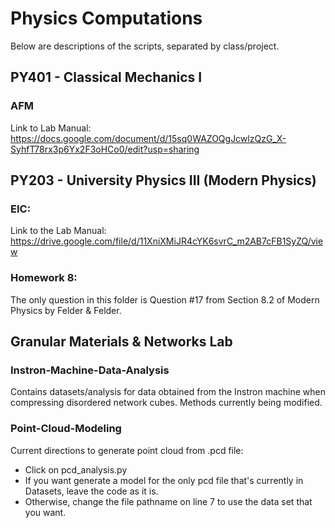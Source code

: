 # Physics Computations
Below are descriptions of the scripts, separated by class/project. 
## PY401 - Classical Mechanics I
### AFM 
Link to Lab Manual: https://docs.google.com/document/d/15sq0WAZOQgJcwlzQzG_X-SyhfT78rx3p6Yx2F3oHCo0/edit?usp=sharing 
## PY203 - University Physics III (Modern Physics)
### EIC:
Link to the Lab Manual: https://drive.google.com/file/d/11XniXMiJR4cYK6svrC_m2AB7cFB1SyZQ/view 
### Homework 8: 
The only question in this folder is Question #17 from Section 8.2 of Modern Physics by Felder & Felder. 
## Granular Materials & Networks Lab 
### Instron-Machine-Data-Analysis
Contains datasets/analysis for data obtained from the Instron machine when compressing disordered network cubes. Methods currently being modified.
### Point-Cloud-Modeling
Current directions to generate point cloud from .pcd file: 
- Click on pcd_analysis.py 
- If you want generate a model for the only pcd file that's currently in Datasets, leave the code as it is. 
- Otherwise, change the file pathname on line 7 to use the data set that you want. 

